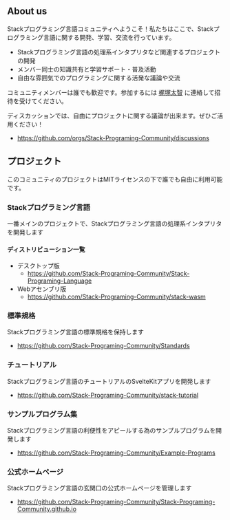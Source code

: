 ## About us

Stackプログラミング言語コミュニティへようこそ！私たちはここで、Stackプログラミング言語に関する開発、学習、交流を行っています。

- Stackプログラミング言語の処理系インタプリタなど関連するプロジェクトの開発
- メンバー同士の知識共有と学習サポート・普及活動
- 自由な雰囲気でのプログラミングに関する活発な議論や交流

コミュニティメンバーは誰でも歓迎です。参加するには [梶塚太智](mailto://kajizukataichi@outlook.jp) に連絡して招待を受けてください。

ディスカッションでは、自由にプロジェクトに関する議論が出来ます。ぜひご活用ください！
- https://github.com/orgs/Stack-Programing-Community/discussions

## プロジェクト
このコミュニティのプロジェクトはMITライセンスの下で誰でも自由に利用可能です。
### Stackプログラミング言語
一番メインのプロジェクトで、Stackプログラミング言語の処理系インタプリタを開発します
#### ディストリビューション一覧
  - デスクトップ版
    - https://github.com/Stack-Programing-Community/Stack-Programing-Language
  - Webアセンブリ版
    - https://github.com/Stack-Programing-Community/stack-wasm

### 標準規格
Stackプログラミング言語の標準規格を保持します
- https://github.com/Stack-Programing-Community/Standards

### チュートリアル
Stackプログラミング言語のチュートリアルのSvelteKitアプリを開発します
- https://github.com/Stack-Programing-Community/stack-tutorial

### サンプルプログラム集
Stackプログラミング言語の利便性をアピールする為のサンプルプログラムを開発します
  - https://github.com/Stack-Programing-Community/Example-Programs

### 公式ホームページ
Stackプログラミング言語の玄関口の公式ホームページを管理します
  - https://github.com/Stack-Programing-Community/Stack-Programing-Community.github.io 
